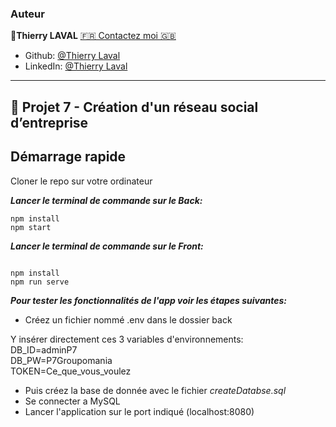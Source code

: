 ### Auteur

👤**Thierry LAVAL** [🇫🇷 Contactez moi 🇬🇧](<thierrylaval@gmx.com>)

* Github: [@Thierry Laval](https://github.com/thierry-laval)
* LinkedIn: [@Thierry Laval](https://www.linkedin.com/in/thierry-laval)

***

## 📎 Projet 7 - Création d'un réseau social d’entreprise

## Démarrage rapide

Cloner le repo sur votre ordinateur

***Lancer le terminal de commande sur le Back:***

```
npm install
npm start
```

***Lancer le terminal de commande sur le Front:***

```

npm install
npm run serve
```

***Pour tester les fonctionnalités de l'app voir les étapes suivantes:***

- Créez un fichier nommé .env dans le dossier back

Y insérer directement ces 3 variables d'environnements:\
DB_ID=adminP7\
DB_PW=P7Groupomania\
TOKEN=Ce_que_vous_voulez

- Puis créez la base de donnée avec le fichier *createDatabse.sql*
- Se connecter a MySQL
- Lancer l'application sur le port indiqué (localhost:8080)

